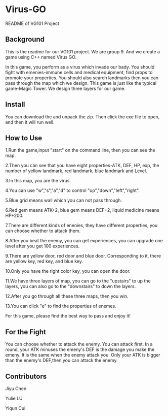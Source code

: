 # Virus-GO
README of VG101 Project

## Background
This is the readme for our VG101 project. We are group 9. And we create a game using C++ named Virus GO. 

In this game, you perform as a virus which invade our bady. You should fight with emenies-immune cells and medical equipment, find props to promote your properties. You should also search landmarks then you can pass through the map which we design. This game is just like the typical game-Magic Tower. We design three layers for our game. 

## Install
You can download the and unpack the zip. Then click the exe file to open, and then it will run well.

## How to Use
1.Run the game,input "start" on the command line, then you can see the map.

2.Then you can see that you have eight properties-ATK, DEF, HP, exp, the number of yellow landmark, red landmark, blue landmark and Level. 

3.In this map, you are the virus.

4.You can use "w","s","a","d" to control "up","down","left","right". 

5.Blue grid means wall which you can not pass through. 

6.Red gem means ATK+2, blue gem means DEF+2, liquid medicine means HP+200.

7.There are different kinds of enenies, they have different properties, you can choose whether to attack them. 

8.After you beat the enemy, you can get experiences, you can upgrade one level after you get 100 experiences. 

9.There are yellow door, red door and blue door. Corresponding to it, there are yellow key, red key, and blue key.

10.Only you have the right color key, you can open the door.

11.We have three layers of map, you can go to the "upstairs" to up the layers, you can also go to the "downstairs" to down the layers. 

12.After you go through all these three maps, then you win.

13.You can click "e" to find the properties of enemes.

For this game, please find the best way to pass and enjoy it!

## For the Fight
You can choose whether to attack the enemy. You can attack first. In a round, your ATK minuses the emeny's DEF is the damage you make the emeny. It is the same when the enemy attack you. Only your ATK is bigger than the enemy's DEF,then you can attack the enemy. 

## Contributors
Jiyu Chen

Yulie LU

Yiqun Cui

